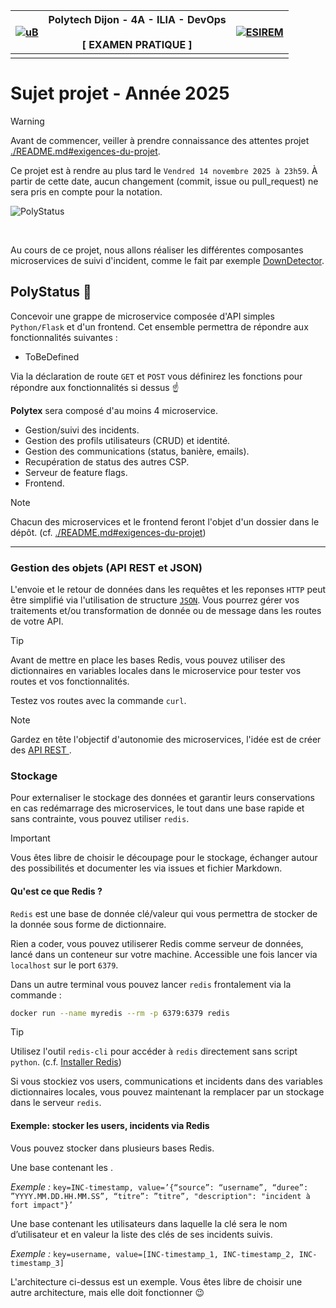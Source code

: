 [![uB](https://upload.wikimedia.org/wikipedia/fr/c/cc/Logo_EPE_Universit%C3%A9_Bourgogne_Europe.svg)](https://u-bourgogne.fr/) | Polytech Dijon - 4A - ILIA - DevOps <br/><br/> **[ EXAMEN PRATIQUE ]** | [![ESIREM](https://polytech.ube.fr/wp-content/uploads/2023/02/Logo_Reseau_Polytech.svg_-300x191.png)](https://esirem.u-bourgogne.fr/)
:--- |:------------------------------------------------------------------:| ---:
||                  ||

# Sujet projet - Année 2025

> [!warning]
> Avant de commencer, veiller à prendre connaissance des attentes projet [./README.md#exigences-du-projet](./README.md#exigences-du-projet).

Ce projet est à rendre au plus tard le `Vendred 14 novembre 2025 à 23h59`. À partir de cette date, aucun changement (commit, issue ou pull_request) ne sera pris en compte pour la notation.

![PolyStatus](https://github.com/user-attachments/assets/ad8a7ec4-eb29-4ac4-ab15-2f6513b8f4f1)

<br/>

Au cours de ce projet, nous allons réaliser les différentes composantes microservices de suivi d'incident, comme le fait par exemple [DownDetector](https://downdetector.fr/).

## PolyStatus 🚀

Concevoir une grappe de microservice composée d'API simples `Python/Flask` et d'un frontend. Cet ensemble permettra de répondre aux fonctionnalités suivantes :

* ToBeDefined 

Via la déclaration de route `GET` et `POST` vous définirez les fonctions pour répondre aux fonctionnalités si dessus ☝️

**Polytex** sera composé d'au moins 4 microservice. 

- Gestion/suivi des incidents.
- Gestion des profils utilisateurs (CRUD) et identité.
- Gestion des communications (status, banière, emails).
- Recupération de status des autres CSP.
- Serveur de feature flags.
- Frontend.

> [!note]
> Chacun des microservices et le frontend feront l'objet d'un dossier dans le dépôt. (cf. [./README.md#exigences-du-projet](./README.md#exigences-du-projet))

---

### Gestion des objets (API REST et JSON)

L'envoie et le retour de données dans les requêtes et les reponses `HTTP` peut être simplifié via l'utilisation de structure [`JSON`](https://fr.wikipedia.org/wiki/JavaScript_Object_Notation). Vous pourrez gérer vos traitements et/ou transformation de donnée ou de message dans les routes de votre API.

> [!tip]
> Avant de mettre en place les bases Redis, vous pouvez utiliser des dictionnaires en variables locales dans le microservice pour tester vos routes et vos fonctionnalités.

Testez vos routes avec la commande `curl`.

> [!note]
> Gardez en tête l'objectif d'autonomie des microservices, l'idée est de créer des [API REST ](https://www.redhat.com/fr/topics/api/what-is-a-rest-api).

### Stockage

Pour externaliser le stockage des données et garantir leurs conservations en cas redémarrage des microservices, le tout dans une base rapide et sans contrainte, vous pouvez utiliser `redis`.

> [!important]
> Vous êtes libre de choisir le découpage pour le stockage, échanger autour des possibilités et documenter les via issues et fichier Markdown.

#### Qu'est ce que Redis ?

`Redis` est une base de donnée clé/valeur qui vous permettra de stocker de la donnée sous forme de dictionnaire.

Rien a coder, vous pouvez utiliserer Redis comme serveur de données, lancé dans un conteneur sur votre machine. Accessible une fois lancer via `localhost` sur le port `6379`.

Dans un autre terminal vous pouvez lancer `redis` frontalement via la commande :

```bash
docker run --name myredis --rm -p 6379:6379 redis
```

> [!tip]
> Utilisez l'outil `redis-cli` pour accéder à `redis` directement sans script `python`. (c.f. [Installer Redis](https://redis.io/docs/latest/operate/oss_and_stack/install/archive/install-redis/))

Si vous stockiez vos users, communications et incidents dans des variables dictionnaires locales, vous pouvez maintenant la remplacer par un stockage dans le serveur `redis`.

#### Exemple: stocker les users, incidents via Redis

Vous pouvez stocker dans plusieurs bases Redis.

Une base contenant les .

*Exemple :* `key=INC-timestamp, value=’{“source”: “username”, “duree”: ”YYYY.MM.DD.HH.MM.SS”, “titre”: ”titre”, "description": "incident à fort impact"}’`

Une base contenant les utilisateurs dans laquelle la clé sera le nom d’utilisateur et en valeur la liste des clés de ses incidents suivis.

*Exemple :* `key=username, value=[INC-timestamp_1, INC-timestamp_2, INC-timestamp_3]`

L'architecture ci-dessus est un exemple. Vous êtes libre de choisir une autre architecture, mais elle doit fonctionner 😉
